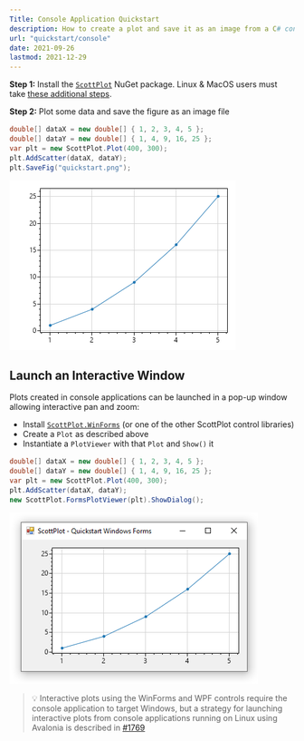 ```yaml
---
Title: Console Application Quickstart
description: How to create a plot and save it as an image from a C# console application
url: "quickstart/console"
date: 2021-09-26
lastmod: 2021-12-29
---
```


**Step 1:** Install the [`ScottPlot`](https://www.nuget.org/packages/ScottPlot) NuGet package. Linux & MacOS users must take [these additional steps](/faq/dependencies).

**Step 2:** Plot some data and save the figure as an image file



```cs
double[] dataX = new double[] { 1, 2, 3, 4, 5 };
double[] dataY = new double[] { 1, 4, 9, 16, 25 };
var plt = new ScottPlot.Plot(400, 300);
plt.AddScatter(dataX, dataY);
plt.SaveFig("quickstart.png");
```

![](scottplot-quickstart-console.png)

## Launch an Interactive Window

Plots created in console applications can be launched in a pop-up window allowing interactive pan and zoom:

* Install [`ScottPlot.WinForms`](https://www.nuget.org/packages/ScottPlot.WinForms) (or one of the other ScottPlot control libraries)
* Create a `Plot` as described above
* Instantiate a `PlotViewer` with that `Plot` and `Show()` it

```cs
double[] dataX = new double[] { 1, 2, 3, 4, 5 };
double[] dataY = new double[] { 1, 4, 9, 16, 25 };
var plt = new ScottPlot.Plot(400, 300);
plt.AddScatter(dataX, dataY);
new ScottPlot.FormsPlotViewer(plt).ShowDialog();
```

![](scottplot-quickstart-winforms.png)

> 💡 Interactive plots using the WinForms and WPF controls require the console application to target Windows, but a strategy for launching interactive plots from console applications running on Linux using Avalonia is described in [#1769](https://github.com/ScottPlot/ScottPlot/issues/1769#issuecomment-1093504868)